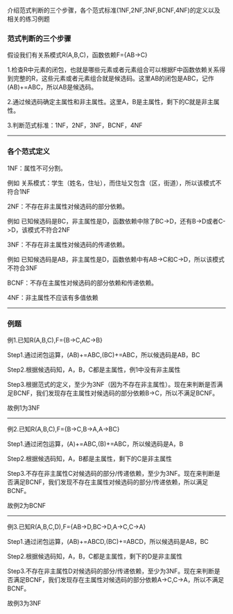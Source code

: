 介绍范式判断的三个步骤，各个范式标准(1NF,2NF,3NF,BCNF,4NF)的定义以及相关的练习例题

### 范式判断的三个步骤

假设我们有关系模式R(A,B,C)，函数依赖F={AB->C}

1.检查R中元素的闭包，也就是哪些元素或者元素组合可以根据F中函数依赖关系得到完整的R，这些元素或者元素组合就是候选码。这里AB的闭包是ABC，记作(AB)+=ABC，所以AB是候选码。

2.通过候选码确定主属性和非主属性。这里A，B是主属性，剩下的C就是非主属性。

3.判断范式标准：1NF，2NF，3NF，BCNF，4NF

***

### 各个范式定义

1NF：属性不可分割。

例如 关系模式：学生（姓名，住址），而住址又包含（区，街道），所以该模式不符合1NF

2NF：不存在非主属性对候选码的部分依赖。

例如 已知候选码是BC，非主属性是D，函数依赖中除了BC->D，还有B->D或者C->D，该模式不符合2NF

3NF：不存在非主属性对候选码的传递依赖。

例如 已知候选码是AB，非主属性是D，函数依赖中有AB->C和C->D，所以该模式不符合3NF

BCNF：不存在主属性对候选码的部分依赖和传递依赖。

4NF：非主属性不应该有多值依赖

***

### 例题

例1.已知R(A,B,C),F={B->C,AC->B}

Step1.通过闭包运算，(AB)+=ABC,(BC)+=ABC，所以候选码是AB，BC

Step2.根据候选码知，A，B，C都是主属性，例1中没有非主属性

Step3.根据范式的定义，至少为3NF（因为不存在非主属性）。现在来判断是否满足BCNF，我们发现存在主属性对候选码的部分依赖B->C，所以不满足BCNF。

故例1为3NF

***


例2.已知R(A,B,C),F={B->C,B->A,A->BC}

Step1.通过闭包运算，(A)+=ABC,(B)+=ABC，所以候选码是A，B

Step2.根据候选码知，A，B都是主属性，剩下的C是非主属性

Step3.不存在非主属性C对候选码的部分/传递依赖，至少为3NF。现在来判断是否满足BCNF，我们发现不存在主属性对候选码的部分/传递依赖，所以满足BCNF。

故例2为BCNF

***


例3.已知R(A,B,C,D),F={AB->D,BC->D,A->C,C->A}

Step1.通过闭包运算，(AB)+=ABCD,(BC)+=ABCD，所以候选码是AB，BC

Step2.根据候选码知，A，B，C都是主属性，剩下的D是非主属性

Step3.不存在非主属性D对候选码的部分/传递依赖，至少为3NF。现在来判断是否满足BCNF，我们发现存在主属性对候选码的部分依赖A->C,C->A，所以不满足BCNF。

故例3为3NF
